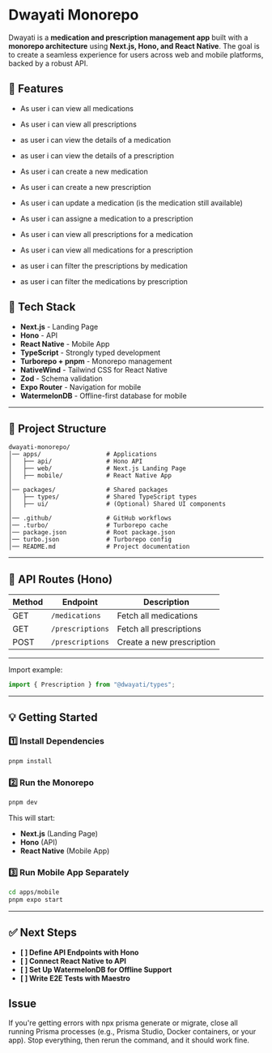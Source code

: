 # Dwayati Monorepo

Dwayati is a **medication and prescription management app** built with a **monorepo architecture** using **Next.js, Hono, and React Native**. The goal is to create a seamless experience for users across web and mobile platforms, backed by a robust API.

## 📝 Features

- As user i can view all medications
- As user i can view all prescriptions
- as user i can view the details of a medication
- as user i can view the details of a prescription

- As user i can create a new medication
- As user i can create a new prescription

- As user i can update a medication (is the medication still available)

- As user i can assigne a medication to a prescription

- As user i can view all prescriptions for a medication
- As user i can view all medications for a prescription

- as user i can filter the prescriptions by medication
- as user i can filter the medications by prescription

## 🚀 Tech Stack

- **Next.js** - Landing Page
- **Hono** - API
- **React Native** - Mobile App
- **TypeScript** - Strongly typed development
- **Turborepo + pnpm** - Monorepo management
- **NativeWind** - Tailwind CSS for React Native
- **Zod** - Schema validation
- **Expo Router** - Navigation for mobile
- **WatermelonDB** - Offline-first database for mobile

---

## 📂 Project Structure

```
dwayati-monorepo/
│── apps/                  # Applications
│   ├── api/               # Hono API
│   ├── web/               # Next.js Landing Page
│   ├── mobile/            # React Native App
│
│── packages/              # Shared packages
│   ├── types/             # Shared TypeScript types
│   ├── ui/                # (Optional) Shared UI components
│
│── .github/               # GitHub workflows
│── .turbo/                # Turborepo cache
│── package.json           # Root package.json
│── turbo.json             # Turborepo config
│── README.md              # Project documentation
```

---

## 📜 API Routes (Hono)

| Method | Endpoint         | Description               |
| ------ | ---------------- | ------------------------- |
| GET    | `/medications`   | Fetch all medications     |
| GET    | `/prescriptions` | Fetch all prescriptions   |
| POST   | `/prescriptions` | Create a new prescription |

---

Import example:

```ts
import { Prescription } from "@dwayati/types";
```

---

## 💡 Getting Started

### 1️⃣ Install Dependencies

```sh
pnpm install
```

### 2️⃣ Run the Monorepo

```sh
pnpm dev
```

This will start:

- **Next.js** (Landing Page)
- **Hono** (API)
- **React Native** (Mobile App)

### 3️⃣ Run Mobile App Separately

```sh
cd apps/mobile
pnpm expo start
```

---

## ✅ Next Steps

- **[ ] Define API Endpoints with Hono**
- **[ ] Connect React Native to API**
- **[ ] Set Up WatermelonDB for Offline Support**
- **[ ] Write E2E Tests with Maestro**


## Issue 
<p>
If you're getting errors with npx prisma generate or migrate, close all running Prisma processes (e.g., Prisma Studio, Docker containers, or your app). Stop everything, then rerun the command, and it should work fine.
</p>